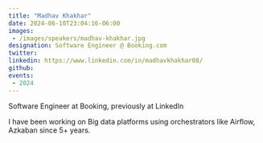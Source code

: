 ```yaml
---
title: "Madhav Khakhar"
date: 2024-06-10T23:04:16-06:00
images: 
 - /images/speakers/madhav-khakhar.jpg
designation: Software Engineer @ Booking.com
twitter: 
linkedin: https://www.linkedin.com/in/madhavkhakhar08/
github: 
events:
 - 2024
---
```


Software Engineer at Booking, previously at LinkedIn

I have been working on Big data platforms using orchestrators like Airflow, Azkaban since 5+ years.


